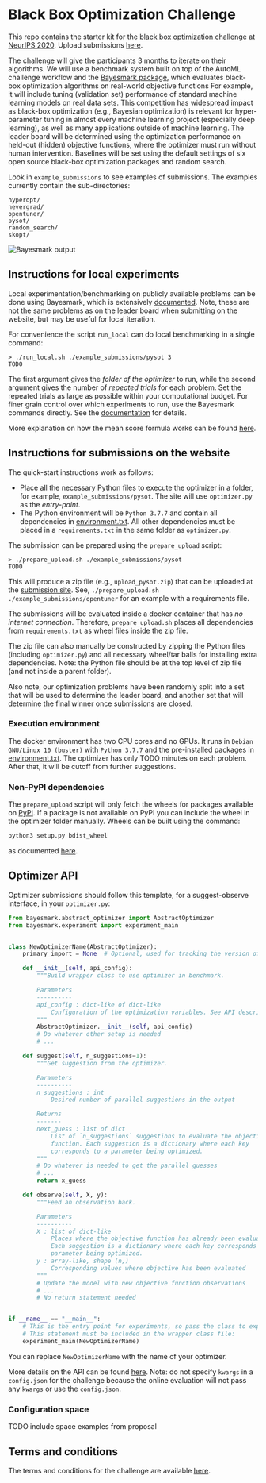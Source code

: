 # Black Box Optimization Challenge

This repo contains the starter kit for the [black box optimization challenge](https://bbochallenge.com/) at [NeurIPS 2020](https://neurips.cc/Conferences/2020/CompetitionTrack).
Upload submissions [here](https://bbochallenge.com/my-submissions).

The challenge will give the participants 3 months to iterate on their algorithms.
We will use a benchmark system built on top of the AutoML challenge workflow and the [Bayesmark package](https://github.com/uber/bayesmark), which evaluates black-box optimization algorithms on real-world objective functions
For example, it will include tuning (validation set) performance of standard machine learning models on real data sets.
This competition has widespread impact as black-box optimization (e.g., Bayesian optimization) is relevant for hyper-parameter tuning in almost every machine learning project (especially deep learning), as well as many applications outside of machine learning.
The leader board will be determined using the optimization performance on held-out (hidden) objective functions, where the optimizer must run without human intervention.
Baselines will be set using the default settings of six open source black-box optimization packages and random search.

Look in `example_submissions` to see examples of submissions.
The examples currently contain the sub-directories:

```console
hyperopt/
nevergrad/
opentuner/
pysot/
random_search/
skopt/
```

![Bayesmark output](https://user-images.githubusercontent.com/28273671/66338456-02516b80-e8f6-11e9-8156-2e84e04cf6fe.png)

## Instructions for local experiments

Local experimentation/benchmarking on publicly available problems can be done using Bayesmark, which is extensively [documented](https://bayesmark.readthedocs.io/en/latest/index.html).
Note, these are not the same problems as on the leader board when submitting on the website, but may be useful for local iteration.

For convenience the script `run_local` can do local benchmarking in a single command:

```console
> ./run_local.sh ./example_submissions/pysot 3
TODO
```

The first argument gives the *folder of the optimizer* to run, while the second argument gives the number of *repeated trials* for each problem.
Set the repeated trials as large as possible within your computational budget.
For finer grain control over which experiments to run, use the Bayesmark commands directly.
See the [documentation](https://bayesmark.readthedocs.io/en/latest/readme.html#example) for details.

More explanation on how the mean score formula works can be found [here](https://bayesmark.readthedocs.io/en/latest/scoring.html#mean-scores).

## Instructions for submissions on the website

The quick-start instructions work as follows:

* Place all the necessary Python files to execute the optimizer in a folder, for example, `example_submissions/pysot`.
The site will use `optimizer.py` as the *entry-point*.
* The Python environment will be `Python 3.7.7` and contain all dependencies in [environment.txt](https://github.com/rdturnermtl/bbo_challenge_starter_kit/blob/master/environment.txt).
All other dependencies must be placed in a `requirements.txt` in the same folder as `optimizer.py`.

The submission can be prepared using the `prepare_upload` script:

```console
> ./prepare_upload.sh ./example_submissions/pysot
TODO
```

This will produce a zip file (e.g., `upload_pysot.zip`) that can be uploaded at the [submission site](https://bbochallenge.com/my-submissions).
See, `./prepare_upload.sh ./example_submissions/opentuner` for an example with a requirements file.

The submissions will be evaluated inside a docker container that has *no internet connection*.
Therefore, `prepare_upload.sh` places all dependencies from `requirements.txt` as wheel files inside the zip file.

The zip file can also manually be constructed by zipping the Python files (including `optimizer.py`) and all necessary wheel/tar balls for installing extra dependencies.
Note: the Python file should be at the top level of zip file (and not inside a parent folder).

Also note, our optimization problems have been randomly split into a set that will be used to determine the leader board, and another set that will determine the final winner once submissions are closed.

### Execution environment

The docker environment has two CPU cores and no GPUs.
It runs in `Debian GNU/Linux 10 (buster)` with `Python 3.7.7` and the pre-installed packages in [environment.txt](https://github.com/rdturnermtl/bbo_challenge_starter_kit/blob/master/environment.txt).
The optimizer has only TODO minutes on each problem.
After that, it will be cutoff from further suggestions.

### Non-PyPI dependencies

The `prepare_upload` script will only fetch the wheels for packages available on [PyPI](https://pypi.org/).
If a package is not available on PyPI you can include the wheel in the optimizer folder manually.
Wheels can be built using the command:

```bash
python3 setup.py bdist_wheel
```

as documented [here](https://packaging.python.org/tutorials/packaging-projects/#generating-distribution-archives).

## Optimizer API

Optimizer submissions should follow this template, for a suggest-observe interface, in your `optimizer.py`:

```python
from bayesmark.abstract_optimizer import AbstractOptimizer
from bayesmark.experiment import experiment_main


class NewOptimizerName(AbstractOptimizer):
    primary_import = None  # Optional, used for tracking the version of optimizer used

    def __init__(self, api_config):
        """Build wrapper class to use optimizer in benchmark.

        Parameters
        ----------
        api_config : dict-like of dict-like
            Configuration of the optimization variables. See API description.
        """
        AbstractOptimizer.__init__(self, api_config)
        # Do whatever other setup is needed
        # ...

    def suggest(self, n_suggestions=1):
        """Get suggestion from the optimizer.

        Parameters
        ----------
        n_suggestions : int
            Desired number of parallel suggestions in the output

        Returns
        -------
        next_guess : list of dict
            List of `n_suggestions` suggestions to evaluate the objective
            function. Each suggestion is a dictionary where each key
            corresponds to a parameter being optimized.
        """
        # Do whatever is needed to get the parallel guesses
        # ...
        return x_guess

    def observe(self, X, y):
        """Feed an observation back.

        Parameters
        ----------
        X : list of dict-like
            Places where the objective function has already been evaluated.
            Each suggestion is a dictionary where each key corresponds to a
            parameter being optimized.
        y : array-like, shape (n,)
            Corresponding values where objective has been evaluated
        """
        # Update the model with new objective function observations
        # ...
        # No return statement needed


if __name__ == "__main__":
    # This is the entry point for experiments, so pass the class to experiment_main to use this optimizer.
    # This statement must be included in the wrapper class file:
    experiment_main(NewOptimizerName)
```

You can replace `NewOptimizerName` with the name of your optimizer.

More details on the API can be found [here](https://bayesmark.readthedocs.io/en/latest/readme.html#id1).
Note: do not specify `kwargs` in a `config.json` for the challenge because the online evaluation will not pass any `kwargs` or use the `config.json`.

### Configuration space

TODO include space examples from proposal

## Terms and conditions

The terms and conditions for the challenge are available [here](TODO).
